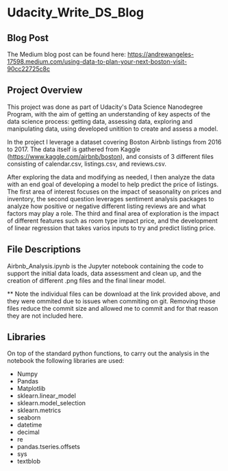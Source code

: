 # Udacity_Write_DS_Blog

## Blog Post
The Medium blog post can be found here: https://andrewangeles-17598.medium.com/using-data-to-plan-your-next-boston-visit-90cc22725c8c


## Project Overview
This project was done as part of Udacity's Data Science Nanodegree Program, with the aim of getting an understanding of key aspects of the data science process: getting data, assessing data, exploring and manipulating data, using developed unitition to create and assess a model.

In the project I leverage a dataset covering Boston Airbnb listings from 2016 to 2017. The data itself is gathered from Kaggle (https://www.kaggle.com/airbnb/boston), and consists of 3 different files consisting of calendar.csv, listings.csv, and reviews.csv.

After exploring the data and modifying as needed, I then analyze the data with an end goal of developing a model to help predict the price of listings. The first area of interest focuses on the impact of seasonality on prices and inventory, the second question leverages sentiment analysis packages to analyze how positive or negative different listing reviews are and what factors may play a role. The third and final area of exploration is the impact of different features such as room type impact price, and the development of linear regression that takes varios inputs to try and predict listing price. 

## File Descriptions
Airbnb_Analysis.ipynb is the Jupyter notebook containing the code to support the initial data loads, data assessment and clean up, and the creation of different .png files and the final linear model.

** Note the individual files can be download at the link provided above, and they were ommited due to issues when commiting on git. Removing those files reduce the commit size and allowed me to commit and for that reason they are not included here.

## Libraries
On top of the standard python functions, to carry out the analysis in the notebook the following libraries are used:
- Numpy
- Pandas
- Matplotlib
- sklearn.linear_model
- sklearn.model_selection
- sklearn.metrics
- seaborn
- datetime
- decimal
- re
- pandas.tseries.offsets
- sys
- textblob
